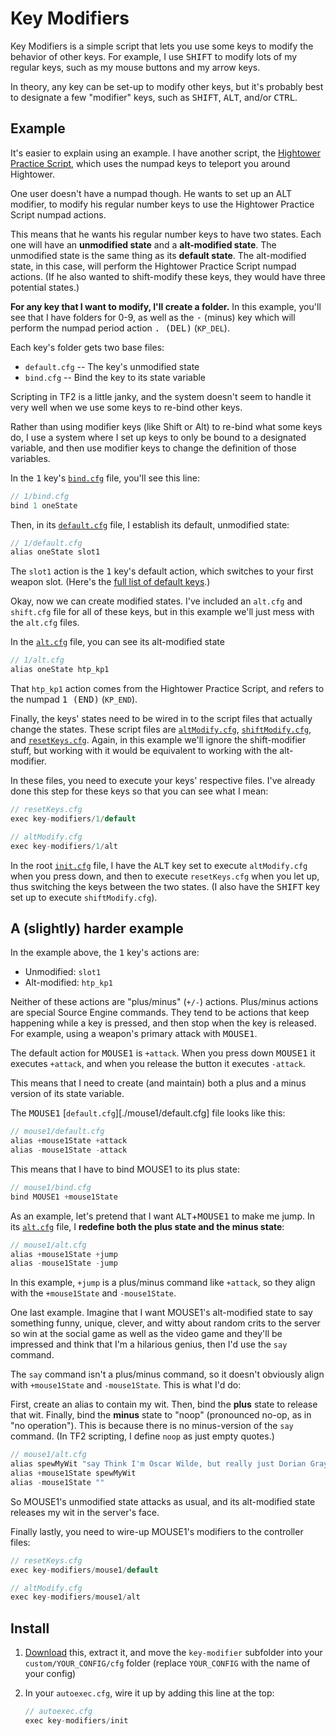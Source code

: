 # Key Modifiers

Key Modifiers is a simple script that lets you use some keys to modify the behavior of other keys. For example, I use <kbd>SHIFT</kbd> to modify lots of my regular keys, such as my mouse buttons and my arrow keys.

In theory, any key can be set-up to modify other keys, but it's probably best to designate a few "modifier" keys, such as <kbd>SHIFT</kbd>, <kbd>ALT</kbd>, and/or <kbd>CTRL</kbd>.

## Example

It's easier to explain using an example. I have another script, the [Hightower Practice Script](https://github.com/rufio-tf2/hightower-practice), which uses the numpad keys to teleport you around Hightower.

One user doesn't have a numpad though. He wants to set up an ALT modifier, to modify his regular number keys to use the Hightower Practice Script numpad actions.

This means that he wants his regular number keys to have two states. Each one will have an **unmodified state** and a **alt-modified state**. The unmodified state is the same thing as its **default state**. The alt-modified state, in this case, will perform the Hightower Practice Script numpad actions. (If he also wanted to shift-modify these keys, they would have three potential states.)

**For any key that I want to modify, I'll create a folder.** In this example, you'll see that I have folders for 0-9, as well as the <kbd>-</kbd> (minus) key which will perform the numpad period action <kbd>. (DEL)</kbd> (`KP_DEL`).

Each key's folder gets two base files:

- `default.cfg` -- The key's unmodified state
- `bind.cfg` -- Bind the key to its state variable

Scripting in TF2 is a little janky, and the system doesn't seem to handle it very well when we use some keys to re-bind other keys.

Rather than using modifier keys (like Shift or Alt) to re-bind what some keys do, I use a system where I set up keys to only be bound to a designated variable, and then use modifier keys to change the definition of those variables.

In the <kbd>1</kbd> key's [`bind.cfg`](key-modifiers/1/bind.cfg) file, you'll see this line:

```go
// 1/bind.cfg
bind 1 oneState
```

Then, in its [`default.cfg`](key-modifiers/minus/default.cfg) file, I establish its default, unmodified state:

```go
// 1/default.cfg
alias oneState slot1
```

The `slot1` action is the <kbd>1</kbd> key's default action, which switches to your first weapon slot. (Here's the [full list of default keys](https://wiki.teamfortress.com/wiki/List_of_default_keys).)

Okay, now we can create modified states. I've included an `alt.cfg` and `shift.cfg` file for all of these keys, but in this example we'll just mess with the `alt.cfg` files.

In the [`alt.cfg`](key-modifiers/1/alt.cfg) file, you can see its alt-modified state

```go
// 1/alt.cfg
alias oneState htp_kp1
```

That `htp_kp1` action comes from the Hightower Practice Script, and refers to the numpad <kbd>1 (END)</kbd> (`KP_END`).

Finally, the keys' states need to be wired in to the script files that actually change the states. These script files are [`altModify.cfg`](key-modifiers/altModify.cfg), [`shiftModify.cfg`](key-modifiers/shiftModify.cfg), and [`resetKeys.cfg`](key-modifiers/resetKeys.cfg). Again, in this example we'll ignore the shift-modifier stuff, but working with it would be equivalent to working with the alt-modifier.

In these files, you need to execute your keys' respective files. I've already done this step for these keys so that you can see what I mean:

```go
// resetKeys.cfg
exec key-modifiers/1/default
```

```go
// altModify.cfg
exec key-modifiers/1/alt
```

In the root [`init.cfg`](key-modifiers/init.cfg) file, I have the <kbd>ALT</kbd> key set to execute `altModify.cfg` when you press down, and then to execute `resetKeys.cfg` when you let up, thus switching the keys between the two states. (I also have the <kbd>SHIFT</kbd> key set up to execute `shiftModify.cfg`).

## A (slightly) harder example

In the example above, the <kbd>1</kbd> key's actions are:

- Unmodified: `slot1`
- Alt-modified: `htp_kp1`

Neither of these actions are "plus/minus" (`+/-`) actions. Plus/minus actions are special Source Engine commands. They tend to be actions that keep happening while a key is pressed, and then stop when the key is released. For example, using a weapon's primary attack with <kbd>MOUSE1</kbd>.

The default action for <kbd>MOUSE1</kbd> is `+attack`. When you press down <kbd>MOUSE1</kbd> it executes `+attack`, and when you release the button it executes `-attack`.

This means that I need to create (and maintain) both a plus and a minus version of its state variable.

The <kbd>MOUSE1</kbd> [`default.cfg`][./mouse1/default.cfg] file looks like this:

```go
// mouse1/default.cfg
alias +mouse1State +attack
alias -mouse1State -attack
```

This means that I have to bind MOUSE1 to its plus state:

```go
// mouse1/bind.cfg
bind MOUSE1 +mouse1State
```

As an example, let's pretend that I want <kbd>ALT</kbd>+<kbd>MOUSE1</kbd> to make me jump. In its [`alt.cfg`](key-modifiers/mouse1/alt.cfg) file, I **redefine both the plus state and the minus state**:

```go
// mouse1/alt.cfg
alias +mouse1State +jump
alias -mouse1State -jump
```

In this example, `+jump` is a plus/minus command like `+attack`, so they align with the `+mouse1State` and `-mouse1State`.

One last example. Imagine that I want MOUSE1's alt-modified state to say something funny, unique, clever, and witty about random crits to the server so win at the social game as well as the video game and they'll be impressed and think that I'm a hilarious genius, then I'd use the `say` command.

The `say` command isn't a plus/minus command, so it doesn't obviously align with `+mouse1State` and `-mouse1State`. This is what I'd do:

First, create an alias to contain my wit. Then, bind the **plus** state to release that wit. Finally, bind the **minus** state to "noop" (pronounced no-op, as in "no operation"). This is because there is no minus-version of the `say` command. (In TF2 scripting, I define `noop` as just empty quotes.)

```go
// mouse1/alt.cfg
alias spewMyWit "say Think I'm Oscar Wilde, but really just Dorian Gray"
alias +mouse1State spewMyWit
alias -mouse1State ""
```

So MOUSE1's unmodified state attacks as usual, and its alt-modified state releases my wit in the server's face.

Finally lastly, you need to wire-up MOUSE1's modifiers to the controller files:

```go
// resetKeys.cfg
exec key-modifiers/mouse1/default
```

```go
// altModify.cfg
exec key-modifiers/mouse1/alt
```

## Install

1. [Download](https://github.com/rufio-tf2/key-modifiers/archive/master.zip) this, extract it, and move the `key-modifier` subfolder into your `custom/YOUR_CONFIG/cfg` folder (replace `YOUR_CONFIG` with the name of your config)
1. In your `autoexec.cfg`, wire it up by adding this line at the top:

   ```go
   // autoexec.cfg
   exec key-modifiers/init
   ```
